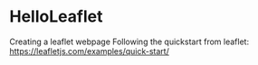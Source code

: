 # HelloLeaflet
Creating a leaflet webpage
Following the quickstart from leaflet: https://leafletjs.com/examples/quick-start/
